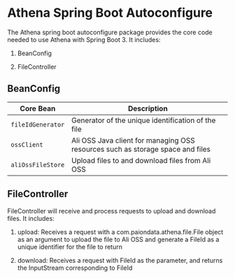 Athena Spring Boot Autoconfigure
================================

The Athena spring boot autoconfigure package provides the core code needed to use Athena with Spring Boot 3. It includes:

1. BeanConfig

2. FileController

BeanConfig
----------

| Core Bean         | Description|
|-------------------|-------------------------------------------------------------------------------|
| `fileIdGenerator` | Generator of the unique identification of the file|
| `ossClient`       | Ali OSS Java client for managing OSS resources such as storage space and files|
| `aliOssFileStore` | Upload files to and download files from Ali OSS|

FileController
--------------

FileController will receive and process requests to upload and download files.
It includes:

1. upload: Receives a request with a com.paiondata.athena.file.File object as an argument to upload the file to Ali OSS and generate a FileId as a unique identifier for the file to return

2. download: Receives a request with FileId as the parameter, and returns the InputStream corresponding to FileId
